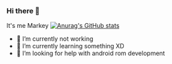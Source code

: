 ### Hi there 👋
It's me Markey
[![Anurag's GitHub stats](https://github-readme-stats.vercel.app/api?username=khevin014)](https://github.com/anuraghazra/github-readme-stats)
<!--
**khevin014/khevin014** is a ✨ _special_ ✨ repository because its `README.md` (this file) appears on your GitHub profile.
-->

- 🔭 I’m currently not working
- 🌱 I’m currently learning something XD
- 🤔 I’m looking for help with android rom development
